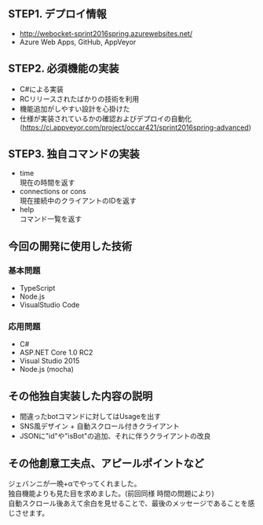 ## STEP1. デプロイ情報
- http://webocket-sprint2016spring.azurewebsites.net/
- Azure Web Apps, GitHub, AppVeyor

## STEP2. 必須機能の実装
- C#による実装
- RCリリースされたばかりの技術を利用
- 機能追加がしやすい設計を心掛けた
- 仕様が実装されているかの確認およびデプロイの自動化 (https://ci.appveyor.com/project/occar421/sprint2016spring-advanced)

## STEP3. 独自コマンドの実装
- time  
  現在の時間を返す
- connections or cons  
  現在接続中のクライアントのIDを返す
- help  
  コマンド一覧を返す

## 今回の開発に使用した技術
### 基本問題
- TypeScript
- Node.js
- VisualStudio Code

### 応用問題
- C#
- ASP.NET Core 1.0 RC2
- Visual Studio 2015
- Node.js (mocha)

## その他独自実装した内容の説明
- 間違ったbotコマンドに対してはUsageを出す
- SNS風デザイン + 自動スクロール付きクライアント
- JSONに"id"や"isBot"の追加、それに伴うクライアントの改良

## その他創意工夫点、アピールポイントなど
ジェバンニが一晩+αでやってくれました。  
独自機能よりも見た目を求めました。(前回同様 時間の問題により)  
自動スクロール後あえて余白を見せることで、最後のメッセージであることを感じさせます。